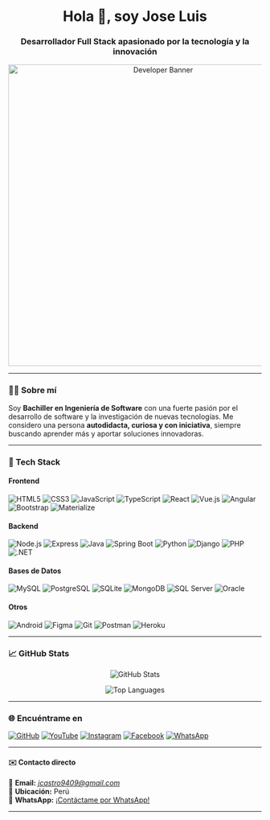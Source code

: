 <h1 align="center">Hola 👋, soy Jose Luis</h1>
<h3 align="center">Desarrollador Full Stack apasionado por la tecnología y la innovación</h3>

<p align="center">
  <img src="https://recluit.com/WP-Blog/wp-content/uploads/2021/09/dia-programador-recluit.jpg" alt="Developer Banner" width="600"/>
</p>

---

### 👨‍💻 Sobre mí

Soy **Bachiller en Ingeniería de Software** con una fuerte pasión por el desarrollo de software y la investigación de nuevas tecnologías. Me considero una persona **autodidacta, curiosa y con iniciativa**, siempre buscando aprender más y aportar soluciones innovadoras.

---

### 🚀 Tech Stack

#### Frontend
![HTML5](https://img.shields.io/badge/-HTML5-E34F26?style=flat-square&logo=html5&logoColor=white)
![CSS3](https://img.shields.io/badge/-CSS3-1572B6?style=flat-square&logo=css3)
![JavaScript](https://img.shields.io/badge/-JavaScript-F7DF1E?style=flat-square&logo=javascript&logoColor=black)
![TypeScript](https://img.shields.io/badge/-TypeScript-3178C6?style=flat-square&logo=typescript)
![React](https://img.shields.io/badge/-React-61DAFB?style=flat-square&logo=react)
![Vue.js](https://img.shields.io/badge/-Vue.js-4FC08D?style=flat-square&logo=vue.js)
![Angular](https://img.shields.io/badge/-Angular-DD0031?style=flat-square&logo=angular)
![Bootstrap](https://img.shields.io/badge/-Bootstrap-563D7C?style=flat-square&logo=bootstrap)
![Materialize](https://img.shields.io/badge/-Materialize-EE6E73?style=flat-square&logo=materializecss)

#### Backend
![Node.js](https://img.shields.io/badge/-Node.js-339933?style=flat-square&logo=node.js)
![Express](https://img.shields.io/badge/-Express-000000?style=flat-square&logo=express)
![Java](https://img.shields.io/badge/-Java-007396?style=flat-square&logo=java)
![Spring Boot](https://img.shields.io/badge/-Spring_Boot-6DB33F?style=flat-square&logo=springboot)
![Python](https://img.shields.io/badge/-Python-3776AB?style=flat-square&logo=python)
![Django](https://img.shields.io/badge/-Django-092E20?style=flat-square&logo=django)
![PHP](https://img.shields.io/badge/-PHP-777BB4?style=flat-square&logo=php)
![.NET](https://img.shields.io/badge/-.NET-512BD4?style=flat-square&logo=dotnet)

#### Bases de Datos
![MySQL](https://img.shields.io/badge/-MySQL-4479A1?style=flat-square&logo=mysql)
![PostgreSQL](https://img.shields.io/badge/-PostgreSQL-336791?style=flat-square&logo=postgresql)
![SQLite](https://img.shields.io/badge/-SQLite-003B57?style=flat-square&logo=sqlite)
![MongoDB](https://img.shields.io/badge/-MongoDB-47A248?style=flat-square&logo=mongodb)
![SQL Server](https://img.shields.io/badge/-SQL_Server-CC2927?style=flat-square&logo=microsoft-sql-server)
![Oracle](https://img.shields.io/badge/-Oracle-F80000?style=flat-square&logo=oracle)

#### Otros
![Android](https://img.shields.io/badge/-Android-3DDC84?style=flat-square&logo=android)
![Figma](https://img.shields.io/badge/-Figma-F24E1E?style=flat-square&logo=figma)
![Git](https://img.shields.io/badge/-Git-F05032?style=flat-square&logo=git)
![Postman](https://img.shields.io/badge/-Postman-FF6C37?style=flat-square&logo=postman)
![Heroku](https://img.shields.io/badge/-Heroku-430098?style=flat-square&logo=heroku)

---

### 📈 GitHub Stats

<p align="center">
  <img src="https://github-readme-stats.vercel.app/api?username=JoseCastro94&show_icons=true&theme=dracula" alt="GitHub Stats"/>
</p>
<p align="center">
  <img src="https://github-readme-stats.vercel.app/api/top-langs/?username=JoseCastro94&layout=compact&theme=dracula" alt="Top Languages"/>
</p>

---

### 🌐 Encuéntrame en

[![GitHub](https://img.shields.io/badge/-GitHub-181717?style=flat-square&logo=github)](https://github.com/jose9428)
[![YouTube](https://img.shields.io/badge/-YouTube-FF0000?style=flat-square&logo=youtube)](https://www.youtube.com/channel/UC3IMYvCVDv2nwm_V1OOdrBA/featured)
[![Instagram](https://img.shields.io/badge/-Instagram-E4405F?style=flat-square&logo=instagram)](https://www.instagram.com/jose.luis94822/)
[![Facebook](https://img.shields.io/badge/-Facebook-1877F2?style=flat-square&logo=facebook)](https://www.facebook.com/people/Jose-Luis/100024599944318/)
[![WhatsApp](https://img.shields.io/badge/-WhatsApp-25D366?style=flat-square&logo=whatsapp)](http://wa.me/51935162630)

---

<h4>✉️ Contacto directo</h4>

📧 **Email:** *jcastro9409@gmail.com*  
📍 **Ubicación:** Perú  
📱 **WhatsApp:** [¡Contáctame por WhatsApp!](https://wa.me/51935162630)

---
